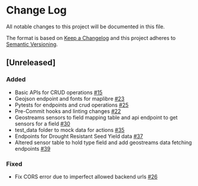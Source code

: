 # Change Log

All notable changes to this project will be documented in this file.

The format is based on [Keep a Changelog](http://keepachangelog.com/)
and this project adheres to [Semantic Versioning](http://semver.org/).

## [Unreleased]

### Added

- Basic APIs for CRUD operations [#15](https://github.com/Direct4Ag/ag-services/issues/15)
- Geojson endpoint and fonts for maplibre [#23](https://github.com/Direct4Ag/ag-services/issues/23)
- Pytests for endpoints and crud operations [#25](https://github.com/Direct4Ag/ag-services/issues/25)
- Pre-Commit hooks and linting changes [#22](https://github.com/Direct4Ag/ag-services/issues/22)
- Geostreams sensors to field mapping table and api endpoint to get sensors for a field [#30](https://github.com/Direct4Ag/ag-services/issues/30)
- test_data folder to mock data for actions [#35](https://github.com/Direct4Ag/ag-services/issues/35)
- Endpoints for Drought Resistant Seed Yield data [#37](https://github.com/Direct4Ag/ag-services/issues/37)
- Altered sensor table to hold type field and add geostreams data fetching endpoints [#39](https://github.com/Direct4Ag/ag-services/issues/39)

### Fixed

- Fix CORS error due to imperfect allowed backend urls [#26](https://github.com/Direct4Ag/ag-services/issues/26)

